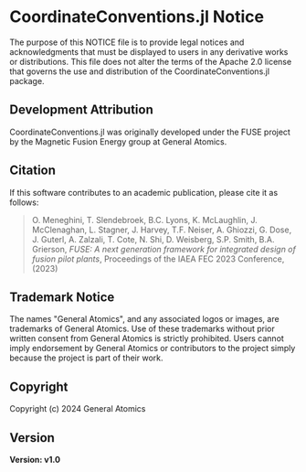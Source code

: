 # CoordinateConventions.jl Notice

The purpose of this NOTICE file is to provide legal notices and acknowledgments that must be displayed to users in any derivative works or distributions. This file does not alter the terms of the Apache 2.0 license that governs the use and distribution of the CoordinateConventions.jl package.

## Development Attribution

CoordinateConventions.jl was originally developed under the FUSE project by the Magnetic Fusion Energy group at General Atomics.

## Citation

If this software contributes to an academic publication, please cite it as follows:

> O. Meneghini, T. Slendebroek, B.C. Lyons, K. McLaughlin, J. McClenaghan, L. Stagner, J. Harvey, T.F. Neiser, A. Ghiozzi, G. Dose, J. Guterl, A. Zalzali, T. Cote, N. Shi, D. Weisberg, S.P. Smith, B.A. Grierson, _FUSE: A next generation framework for integrated design of fusion pilot plants_, Proceedings of the IAEA FEC 2023 Conference, (2023)

## Trademark Notice

The names "General Atomics", and any associated logos or images, are trademarks of General Atomics. Use of these trademarks without prior written consent from General Atomics is strictly prohibited. Users cannot imply endorsement by General Atomics or contributors to the project simply because the project is part of their work.

## Copyright

Copyright (c) 2024 General Atomics

## Version

**Version: v1.0**

